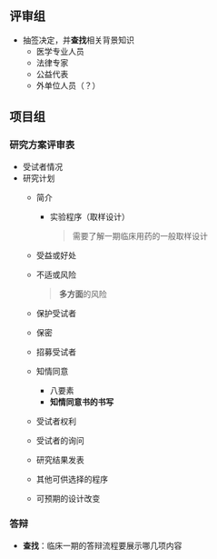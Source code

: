 ## 评审组

* 抽签决定，并**查找**相关背景知识
  * 医学专业人员
  * 法律专家
  * 公益代表
  * 外单位人员（？）
  
  
## 项目组

### 研究方案评审表
* 受试者情况
* 研究计划
  * 简介
    * 实验程序（取样设计）
    
      > 需要了解一期临床用药的一般取样设计
  * 受益或好处
  * 不适或风险
  
    > **多方面**的风险
  * 保护受试者
  * 保密
  * 招募受试者
  * 知情同意
    * 八要素
    * **知情同意书的书写**
  * 受试者权利
  * 受试者的询问
  * 研究结果发表
  * 其他可供选择的程序
  * 可预期的设计改变
  
### 答辩
* **查找**：临床一期的答辩流程要展示哪几项内容
    
